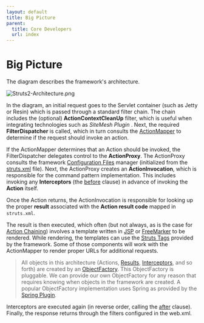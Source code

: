 ```yaml
---
layout: default
title: Big Picture
parent:
  title: Core Developers
  url: index
---
```


# Big Picture

The diagram describes the framework's architecture.

![Struts2-Architecture.png](attachments/Struts2-Architecture.png)

In the diagram, an initial request goes to the Servlet container (such as Jetty or Resin) which is passed through 
a standard filter chain. The chain includes the (optional) **ActionContextCleanUp** filter, which is useful when 
integrating technologies such as _SiteMesh Plugin_ . Next, the required **FilterDispatcher** is called, which in turn 
consults the [ActionMapper](action-mapper) to determine if the request should invoke an action.

If the ActionMapper determines that an Action should be invoked, the FilterDispatcher delegates control 
to the **ActionProxy**.  The ActionProxy consults the framework [Configuration Files](configuration-files) manager 
(initialized from the [struts.xml](struts-xml) file). Next, the ActionProxy creates an **ActionInvocation**, which is 
responsible for the command pattern implementation. This includes invoking any **Interceptors** (the [before](before-annotation) 
clause) in advance of invoking the **Action** itself.

Once the Action returns, the ActionInvocation is responsible for looking up the proper **result** associated 
with the **Action result code** mapped in `struts.xml`.

The result is then executed, which often (but not always, as is the case for [Action Chaining](action-chaining)) 
involves a template written in [JSP](../tag-developers/jsp) or [FreeMarker](../tag-developers/freemarker) to be rendered. 
While rendering, the templates can use the [Struts Tags](../tag-developers/struts-tags) provided by the framework. 
Some of those components will work with the ActionMapper to render proper URLs for additional requests.


> All objects in this architecture (Actions, [Results](result-types), [Interceptors](interceptors), and so forth) are 
> created by an [ObjectFactory](object-factory). This ObjectFactory is pluggable. We can provide our own ObjectFactory 
> for any reason that requires knowing when objects in the framework are created. A popular ObjectFactory implementation 
> uses Spring as provided by the [Spring Plugin](../plugins/).

Interceptors are executed again (in reverse order, calling the [after](after-annotation) clause). Finally, the response 
returns through the filters configured in the web.xml.
